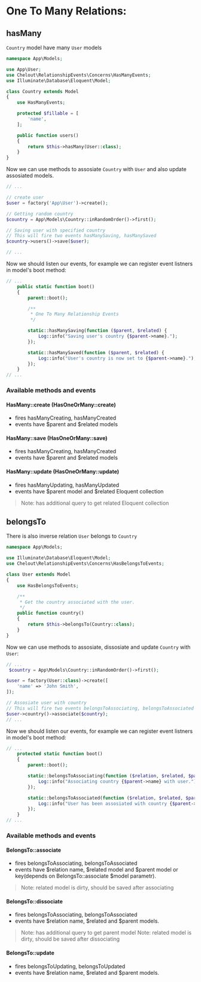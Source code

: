 # One To Many Relations:

## hasMany

```Country``` model have many ```User``` models

```php
namespace App\Models;

use App\User;
use Chelout\RelationshipEvents\Concerns\HasManyEvents;
use Illuminate\Database\Eloquent\Model;

class Country extends Model
{
    use HasManyEvents;

    protected $fillable = [
        'name',
    ];

    public function users()
    {
        return $this->hasMany(User::class);
    }
}
```

Now we can use methods to assosiate ```Country``` with ```User``` and also update assosiated models.

```php
// ...

// create user
$user = factory('App\User')->create();

// Getting random country
$country = App\Models\Country::inRandomOrder()->first();

// Saving user with specified country
// This will fire two events hasManySaving, hasManySaved
$country->users()->save($user);

// ...
```

Now we should listen our events, for example we can register event listners in model's boot method:
```php
// ...
    public static function boot()
    {
        parent::boot();

        /**
         * One To Many Relationship Events
         */

        static::hasManySaving(function ($parent, $related) {
            Log::info("Saving user's country {$parent->name}.");
        });

        static::hasManySaved(function ($parent, $related) {
            Log::info("User's country is now set to {$parent->name}.");
        });
    }
// ...
```

### Available methods and events

#### HasMany::create (HasOneOrMany::create)
- fires hasManyCreating, hasManyCreated
- events have $parent and $related models

#### HasMany::save (HasOneOrMany::save)
- fires hasManyCreating, hasManyCreated
- events have $parent and $related models

#### HasMany::update (HasOneOrMany::update)
- fires hasManyUpdating, hasManyUpdated
- events have $parent model and $related Eloquent collection
> Note: has additional query to get related Eloquent collection

## belongsTo

There is also inverse relation ```User``` belongs to ```Country```

```php
namespace App\Models;

use Illuminate\Database\Eloquent\Model;
use Chelout\RelationshipEvents\Concerns\HasBelongsToEvents;

class User extends Model
{
    use HasBelongsToEvents;

    /**
     * Get the country associated with the user.
     */
    public function country()
    {
        return $this->belongsTo(Country::class);
    }
}
```

Now we can use methods to assosiate, dissosiate and update ```Country``` with ```User```:

```php
// ...
 $country = App\Models\Country::inRandomOrder()->first();

$user = factory(User::class)->create([
    'name' => 'John Smith',
]);

// Assosiate user with country
// This will fire two events belongsToAssociating, belongsToAssociated
$user->country()->associate($country);
// ...
```

Now we should listen our events, for example we can register event listners in model's boot method:
```php
// ...
    protected static function boot()
    {
        parent::boot();

        static::belongsToAssociating(function ($relation, $related, $parent) {
            Log::info("Associating country {$parent->name} with user.");
        });

        static::belongsToAssociated(function ($relation, $related, $parent) {
            Log::info("User has been assosiated with country {$parent->name}.");
        });
    }
// ...
```

### Available methods and events

#### BelongsTo::associate
- fires belongsToAssociating, belongsToAssociated
- events have $relation name, $related model and $parent model or key(depends on BelongsTo::associate $model parametr). 
> Note: related model is dirty, should be saved after associating

#### BelongsTo::dissociate
- fires belongsToAssociating, belongsToAssociated
- events have $relation name, $related and $parent models. 
> Note: has additional query to get parent model
> Note: related model is dirty, should be saved after dissociating

#### BelongsTo::update
- fires belongsToUpdating, belongsToUpdated
- events have $relation name, $related and $parent models. 